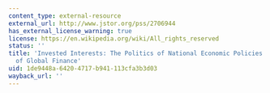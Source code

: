 ```yaml
---
content_type: external-resource
external_url: http://www.jstor.org/pss/2706944
has_external_license_warning: true
license: https://en.wikipedia.org/wiki/All_rights_reserved
status: ''
title: 'Invested Interests: The Politics of National Economic Policies in a World
  of Global Finance'
uid: 1de9448a-6420-4717-b941-113cfa3b3d03
wayback_url: ''
---
```

